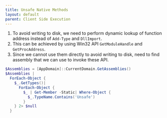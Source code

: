 ```yaml
---
title: Unsafe Native Methods
layout: default
parent: Client Side Execution
---
```


1. To avoid writing to disk, we need to perform dynamic lookup of function address instead of `Add-Type` and `DllImport`. 
2. This can be achieved by using Win32 API `GetModuleHandle` and `GetProcAddress`.
3. Since we cannot use them directly to avoid writing to disk, need to find assembly that we can use to invoke these API.

```powershell
$Assemblies = [AppDomain]::CurrentDomain.GetAssemblies()
$Assemblies |
  ForEach-Object {
    $_.GetTypes()|
      ForEach-Object {
        $_ | Get-Member -Static| Where-Object {
          $_.TypeName.Contains('Unsafe')
        }
    } 2> $null
  }
```
